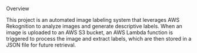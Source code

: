 Overview

This project is an automated image labeling system that leverages AWS Rekognition to analyze images and generate descriptive labels.
When an image is uploaded to an AWS S3 bucket, an AWS Lambda function is triggered to process the image and extract labels, 
which are then stored in a JSON file for future retrieval.


